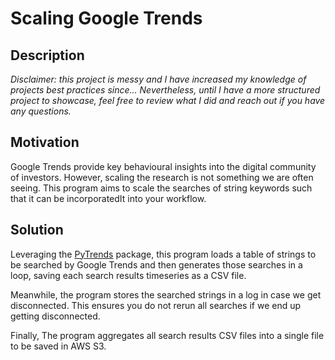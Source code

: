 # Scaling Google Trends

## Description

*Disclaimer: this project is messy and I have increased my knowledge of projects best practices since… Nevertheless, until I have a more structured project to showcase, feel free to review what I did and reach out if you have any questions.*

## Motivation

Google Trends provide key behavioural insights into the digital community of investors. However, scaling the research is not something we are often seeing. This program aims to scale the searches of string keywords such that it can be incorporatedIt into your workflow.


## Solution

Leveraging the [PyTrends](https://github.com/GeneralMills/pytrends)  package, this program loads a table of strings to be searched by Google Trends and then generates those searches in a loop, saving each search results timeseries as a CSV file.
 
 Meanwhile, the program stores the searched strings in a log in case we get disconnected. This ensures you do not rerun all searches if we end up getting disconnected.
 
 Finally, The program aggregates all search results CSV files into a single file to be saved in AWS S3.
 
 
